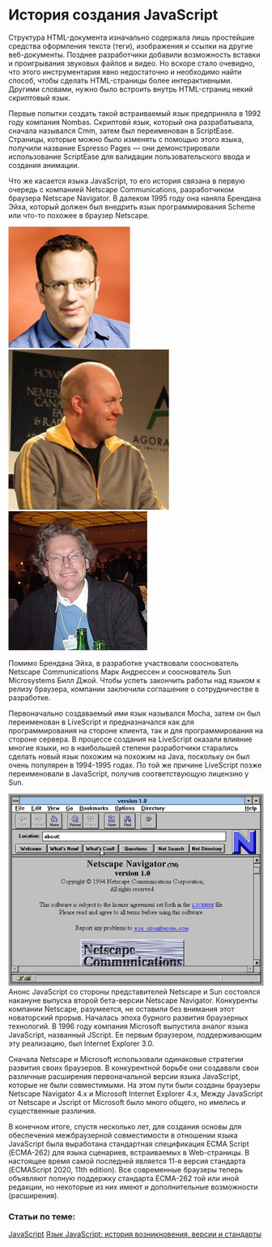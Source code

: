 # История создания JavaScript

Структура HTML-документа изначально содержала лишь простейшие средства оформления текста (теги), изображения и ссылки на другие веб-документы. Позднее разработчики добавили возможность вставки и проигрывания звуковых файлов и видео. Но вскоре стало очевидно, что этого инструментария явно недостаточно и необходимо найти способ, чтобы сделать HTML-страницы более интерактивными. Другими словами, нужно было встроить внутрь HTML-страниц некий скриптовый язык.

Первые попытки создать такой встраиваемый язык предприняла в 1992 году компания Nombas. Скриптовй язык, который она разрабатывала, сначала назывался Cmm, затем был переименован в ScriptEase. Страницы, которые можно было изменять с помощью этого языка, получили название Espresso Pages — они демонстрировали использование ScriptEase для валидации пользовательского ввода и создания анимации.

Что же касается языка JavaScript, то его история связана в первую очередь с компанией Netscape Communications, разработчиком браузера Netscape Navigator. В далеком 1995 году она наняла Брендана Эйха, который должен был внедрить язык программирования Scheme или что-то похожее в браузер Netscape.

![Брендан Эйх](brandon1.jpg)
![Марк Андрессен](Marc_Andreessen1.jpg)
![Билл Джой](Bill_Joy1.jpg)

Помимо Брендана Эйха, в разработке участвовали сооснователь Netscape Communications Марк Андрессен и сооснователь Sun Microsystems Билл Джой. Чтобы успеть закончить работы над языком к релизу браузера, компании заключили соглашение о сотрудничестве в разработке.

Первоначально создаваемый ими язык назывался Mocha, затем он был переименован в LiveScript и предназначался как для программирования на стороне клиента, так и для программирования на стороне сервера. В процессе создания на LiveScript оказали влияние многие языки, но в наибольшей степени разработчики старались сделать новый язык похожим на похожим на Java, поскольку он был очень популярен в 1994-1995 годах. По той же причине LiveScript позже переименовали в JavaScript, получив соответствующую лицензию у Sun.

![Netscape Navigator](navigator1.jpg)
Анонс JavaScript со стороны представителей Netscape и Sun состоялся накануне выпуска второй бета-версии Netscape Navigator. Конкуренты компании Netscape, разумеется, не оставили без внимания этот новаторский прорыв. Началась эпоха бурного развития браузерных технологий. В 1996 году компания Microsoft выпустила аналог языка JavaScript, названный JScript. Ее первым браузером, поддерживающим эту реализацию, был Internet Explorer 3.0.

Сначала Netscape и Microsoft использовали одинаковые стратегии развития своих браузеров. В конкурентной борьбе они создавали свои различные расширения первоначальной версии языка JavaScript, которые не были совместимыми. На этом пути были созданы браузеры Netscape Navigator 4.x и Microsoft Internet Explorer 4.x, Между JavaScript от Netscape и Jscript от Microsoft было много общего, но имелись и существенные различия.

В конечном итоге, спустя несколько лет, для создания основы для обеспечения межбраузерной совместимости в отношении языка JavaScript была выработана стандартная спецификация ЕСMA Script (ЕСМА-262) для языка сценариев, встраиваемых в Web-страницы. В настоящее время самой последней является 11-я версия стандарта (ECMAScript 2020, 11th edition). Все современные браузеры теперь объявляют полную поддержку стандарта ЕСМА-262 той или иной редакции, но некоторые из них имеют и дополнительные возможности (расширения).


### Статьи по теме:

[JavaScript](https://ru.wikipedia.org/wiki/JavaScript#JavaScript)
[Язык JavaScript: история возникновения, версии и стандарты](https://owlweb.ru/yazyk-javascript-istoriya-vozniknoveniya-versii-i-standarty/)
